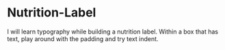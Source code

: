 # Nutrition-Label
I will learn typography while building a nutrition label.
Within a box that has text, play around with the padding and try text indent.